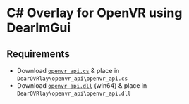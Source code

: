 # C# Overlay for OpenVR using DearImGui

## Requirements

- Download [`openvr_api.cs`](https://raw.githubusercontent.com/ValveSoftware/openvr/refs/heads/master/headers/openvr_api.cs) & place in `DearOVRlay\openvr_api\openvr_api.cs`
- Download [`openvr_api.dll`](https://github.com/ValveSoftware/openvr/raw/refs/heads/master/bin/win64/openvr_api.dll) (win64) & place in `DearOVRlay\openvr_api\openvr_api.dll`
